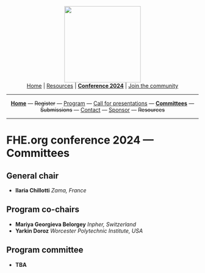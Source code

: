 <!-- Main header navigation -->
<p align="center">
  <img width="200" src="https://user-images.githubusercontent.com/5758427/180978488-db825482-5a58-4c7c-9589-c494a6f0be04.png"><br/>
  <a href="https://fhe-org.github.io">Home</a> | <a href="https://fhe-org.github.io/resources">Resources</a> | <b><a href="https://fhe-org.github.io/conferences/conference-2024/">Conference 2024</a></b> | <a href="https://fhe-org.github.io/community">Join the community</a>
</p>
<hr/>
<!-- /Main header navigation -->

<!-- Header conference 2024 links -->
<p align="center">
  <a href="https://fhe-org.github.io/conferences/conference-2024/"><b>Home</b></a>
  —
  <strike>Register</strike>
  —
  <a href="https://fhe-org.github.io/conferences/conference-2024/program">Program</a>
  —
  <a href="https://fhe-org.github.io/conferences/conference-2024/call-for-presentations">Call for presentations</a>
  —
  <a href="https://fhe-org.github.io/conferences/conference-2024/committees"><b>Committees</b></a>
  —
  <strike>Submissions</strike>
  —
  <a href="https://fhe-org.github.io/conferences/conference-2024/contact">Contact</a>
  —
  <a href="https://fhe-org.github.io/conferences/conference-2024/sponsor">Sponsor</a>
  —
  <strike>Resources</strike>
</p>
<hr/>
<!-- /Header conference 2024 links -->



# FHE.org conference 2024 — Committees

## General chair
- **Ilaria Chillotti** *Zama, France*

## Program co-chairs
- **Mariya Georgieva Belorgey** *Inpher, Switzerland*
- **Yarkin Doroz** *Worcester Polytechnic Institute, USA*

## Program committee
- **TBA**

